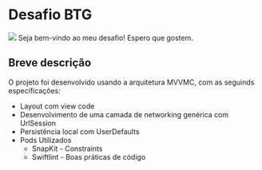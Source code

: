 # Desafio BTG
![](https://app.bitrise.io/app/857ca0635d3804be/status.svg?token=rLLsxDOw-fXx6fqIRLOQKA&branch=develop)
Seja bem-vindo ao meu desafio! Espero que gostem.

## Breve descrição

O projeto foi desenvolvido usando a arquitetura MVVMC, com as seguinds especificações:
* Layout com view code
* Desenvolvimento de uma camada de networking genérica com UrlSession
* Persistência local com UserDefaults
* Pods Utilizados
   * SnapKit - Constraints
   * Swiftlint - Boas práticas de código
